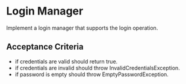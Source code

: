 # Login Manager

Implement a login manager that supports the login operation.


## Acceptance Criteria

* if credentials are valid should return true.
* if credentials are invalid should throw InvalidCredentialsException.
* if password is empty should throw EmptyPasswordException.
